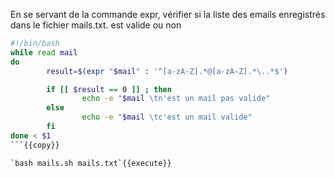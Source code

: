 En se servant de la commande expr, vérifier si la liste des emails enregistrés dans le fichier mails.txt. est valide ou non 

```mails.sh
#!/bin/bash
while read mail
do
        result=$(expr "$mail" : '^[a-zA-Z].*@[a-zA-Z].*\..*$')

        if [[ $result == 0 ]] ; then
                echo -e "$mail \tn'est un mail pas valide"
        else
                echo -e "$mail \tc'est un mail valide"
        fi
done < $1
```{{copy}}

`bash mails.sh mails.txt`{{execute}}